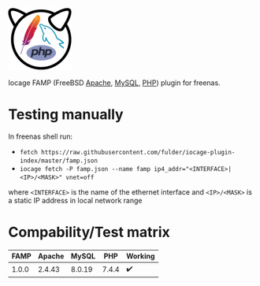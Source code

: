 ![famp icon](famp.png)

Iocage FAMP (FreeBSD [Apache](https://httpd.apache.org/), [MySQL](https://www.mysql.com/), [PHP](https://www.php.net/)) plugin for freenas. 


# Testing manually

In freenas shell run:

* `fetch https://raw.githubusercontent.com/fulder/iocage-plugin-index/master/famp.json`
* `iocage fetch -P famp.json --name famp ip4_addr="<INTERFACE>|<IP>/<MASK>" vnet=off`

where `<INTERFACE>` is the name of the ethernet interface and `<IP>/<MASK>` is a static IP address in local network range

# Compability/Test matrix

| FAMP  | Apache | MySQL  | PHP   | Working            |
|-------|--------|--------|-------|--------------------|
| 1.0.0 | 2.4.43 | 8.0.19 | 7.4.4 | :heavy_check_mark: |